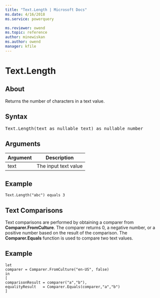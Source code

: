 ```yaml
---
title: "Text.Length | Microsoft Docs"
ms.date: 4/16/2018
ms.service: powerquery

ms.reviewer: owend
ms.topic: reference
author: minewiskan
ms.author: owend
manager: kfile
---
```

# Text.Length

  
## About  
Returns the number of characters in a text value.  
  
## Syntax

<pre>
Text.Length(text as nullable text) as nullable number  
</pre>
  
## <a name="__toc360788812"></a>Arguments  
  
|Argument|Description|  
|------------|---------------|  
|text|The input text value|  
  
## Example  
  
```powerquery-m
Text.Length("abc") equals 3  
```  
  
## <a name="__toc360788813"></a>Text Comparisons  
Text comparisons are performed by obtaining a comparer from **Comparer.FromCulture**. The comparer returns 0, a negative number, or a positive number based on the result of the comparison. The **Comparer.Equals** function is used to compare two text values.  
  
## Example  
  
```powerquery-m
let  
comparer = Comparer.FromCulture("en-US", false)  
in  
[    
comparisonResult = comparer("a","b"),    
equalityResult   = Comparer.Equals(comparer,"a","b")    
]  
```  

